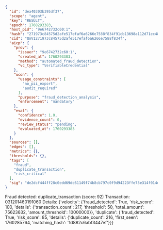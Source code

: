 ```json
{
  "id": "dea40303b395df37",
  "scope": "agent",
  "key": "RESULT",
  "epoch": 1760293383,
  "host_pid": "9e6742732c60:1",
  "hash": "271973c84575d2afe517efaf6a6266e7588f834f91cb13698a112d71ec488660",
  "cid": "QmV1271973c84575d2afe517efaf6a6266e7588f834f",
  "aicp": {
    "prov": {
      "issuer": "9e6742732c60:1",
      "created_at": 1760293383,
      "method": "automated_fraud_detection",
      "vc_type": "VerifiableCredential"
    },
    "ucon": {
      "usage_constraints": [
        "no_pii_export",
        "audit_required"
      ],
      "purpose": "fraud_detection_analysis",
      "enforcement": "mandatory"
    },
    "eval": {
      "confidence": 1.0,
      "evidence_count": 0,
      "review_status": "pending",
      "evaluated_at": 1760293383
    }
  },
  "sources": [],
  "edges": [],
  "metrics": {},
  "thresholds": {},
  "tags": [
    "fraud",
    "duplicate_transaction",
    "risk_critical"
  ],
  "sig": "de2dcf444ff28c0edd69de51149f74b8cb797c0f9d94223ffe75e314f014efc6"
}
```

Fraud detected: duplicate_transaction (score: 92)
Transaction: 031201460191060
Details: {'velocity': {'fraud_detected': True, 'risk_score': 100, 'details': {'transaction_count': 217, 'threshold': 50, 'total_amount': 75623632, 'amount_threshold': 10000000}}, 'duplicate': {'fraud_detected': True, 'risk_score': 85, 'details': {'duplicate_count': 216, 'first_seen': 1760285764, 'matching_hash': '1d882c6abf3447ef'}}}